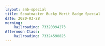 ```yaml
---
layout: smb-special
title: Scoutmaster Bucky Merit Badge Special
date: 2020-03-28
morning:
    Railroading: 73320394273
Afternoon Class:
    Railroading: 73324590825
---
```


